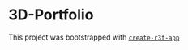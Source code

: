# 3D-Portfolio

This project was bootstrapped with [`create-r3f-app`](https://github.com/utsuboco/create-r3f-app)